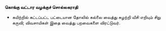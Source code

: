 **கொங்கு வட்டார வழக்குச் சொல்லகராதி**
- கயிற்றில் கட்டப்பட்ட பட்டையான தோலில் கல்லை வைத்து சுழற்றி வீசி எறியும் சிறு கருவி; விவசாயிகள் இதை வைத்து பறவைகளை விரட்டுவர்.


